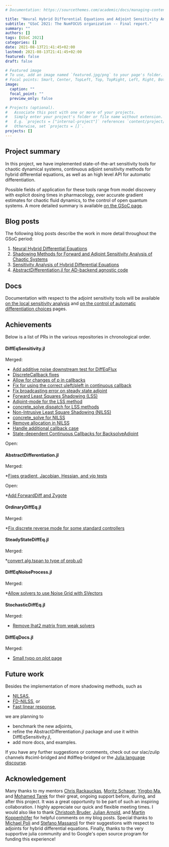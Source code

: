 ```yaml
---
# Documentation: https://sourcethemes.com/academic/docs/managing-content/

title: "Neural Hybrid Differential Equations and Adjoint Sensitivity Analysis"
subtitle: "GSoC 2021: The NumFOCUS organization -- Final report."
summary: ""
authors: []
tags: [GSoC 2021]
categories: []
date: 2021-08-13T21:41:45+02:00
lastmod: 2021-08-13T21:41:45+02:00
featured: false
draft: false

# Featured image
# To use, add an image named `featured.jpg/png` to your page's folder.
# Focal points: Smart, Center, TopLeft, Top, TopRight, Left, Right, BottomLeft, Bottom, BottomRight.
image:
  caption: ""
  focal_point: ""
  preview_only: false

# Projects (optional).
#   Associate this post with one or more of your projects.
#   Simply enter your project's folder or file name without extension.
#   E.g. `projects = ["internal-project"]` references `content/project/deep-learning/index.md`.
#   Otherwise, set `projects = []`.
projects: []
---
```


## Project summary

In this project, we have implemented state-of-the-art sensitivity tools for chaotic dynamical systems, continuous adjoint sensitivity methods for hybrid differential equations, as well as an high level API for automatic differentiation.

Possible fields of application for these tools range from model discovery with explicit dosing times in pharmacology, over accurate gradient estimates for chaotic fluid dynamics, to the control of open quantum systems. A more detailed summary is available [on the GSoC page](https://summerofcode.withgoogle.com/projects/#5357798591823872).


## Blog posts

The following blog posts describe the work in more detail throughout the GSoC period:

1) [Neural Hybrid Differential Equations](https://frankschae.github.io/post/hybridde/)
2) [Shadowing Methods for Forward and Adjoint Sensitivity Analysis of Chaotic Systems](https://frankschae.github.io/post/shadowing/)
3) [Sensitivity Analysis of Hybrid Differential Equations](https://frankschae.github.io/post/bouncing_ball/)
4) [AbstractDifferentiation.jl for AD-backend agnostic code](https://frankschae.github.io/post/abstract_differentiation/)

## Docs

Documentation with respect to the adjoint sensitivity tools will be available [on the local sensitivity analysis](https://diffeq.sciml.ai/latest/analysis/sensitivity/) and [on the control of automatic differentiation choices](http://scimlbase.sciml.ai/dev/fundamentals/Differentiation/) pages.

## Achievements

Below is a list of PRs in the various repositories in chronological order.

#### DiffEqSensitivity.jl

Merged:

* [Add additive noise downstream test for DiffEqFlux](https://github.com/SciML/DiffEqSensitivity.jl/pull/415)
* [DiscreteCallback fixes](https://github.com/SciML/DiffEqSensitivity.jl/pull/416)
* [Allow for changes of p in callbacks](https://github.com/SciML/DiffEqSensitivity.jl/pull/417)
* [Fix for using the correct uleft/pleft in continuous callback](https://github.com/SciML/DiffEqSensitivity.jl/pull/418)
* [Fix broadcasting error on steady state adjoint](https://github.com/SciML/DiffEqSensitivity.jl/pull/419)
* [Forward Least Squares Shadowing (LSS)](https://github.com/SciML/DiffEqSensitivity.jl/pull/420)
* [Adjoint-mode for the LSS method](https://github.com/SciML/DiffEqSensitivity.jl/pull/422)
* [concrete_solve dispatch for LSS methods](https://github.com/SciML/DiffEqSensitivity.jl/pull/423)
* [Non-Intrusive Least Square Shadowing (NILSS)](https://github.com/SciML/DiffEqSensitivity.jl/pull/437)
* [concrete_solve for NILSS](https://github.com/SciML/DiffEqSensitivity.jl/pull/442)
* [Remove allocation in NILSS](https://github.com/SciML/DiffEqSensitivity.jl/pull/443)
* [Handle additional callback case](https://github.com/SciML/DiffEqSensitivity.jl/pull/444)
* [State-dependent Continuous Callbacks for BacksolveAdjoint](https://github.com/SciML/DiffEqSensitivity.jl/pull/445)

Open:

#### AbstractDifferentiation.jl

Merged:

*[Fixes gradient, Jacobian, Hessian, and vjp tests](https://github.com/JuliaDiff/AbstractDifferentiation.jl/pull/2)

Open:

*[Add ForwardDiff and Zygote](https://github.com/JuliaDiff/AbstractDifferentiation.jl/pull/3)

#### OrdinaryDiffEq.jl

Merged:

*[Fix discrete reverse mode for some standard controllers](https://github.com/SciML/OrdinaryDiffEq.jl/pull/1424)

#### SteadyStateDiffEq.jl

Merged:

*[convert alg.tspan to type of prob.u0](https://github.com/SciML/SteadyStateDiffEq.jl/pull/31)

#### DiffEqNoiseProcess.jl

Merged:

*[Allow solvers to use Noise Grid with SVectors](https://github.com/SciML/DiffEqNoiseProcess.jl/pull/94)

#### StochasticDiffEq.jl

Merged:

* [Remove Ihat2 matrix from weak solvers](https://github.com/SciML/StochasticDiffEq.jl/pull/428)


#### DiffEqDocs.jl

Merged:

* [Small typo on plot page](https://github.com/SciML/DiffEqDocs.jl/pull/490)


## Future work

Besides the implementation of more shadowing methods, such as

* [NILSAS](https://arxiv.org/abs/1801.08674),
* [FD-NILSS](https://arxiv.org/abs/1711.06633), or
* [Fast linear response](https://arxiv.org/abs/2009.00595),

we are planning to

* benchmark the new adjoints,
* refine the AbstractDifferentiation.jl package and use it within DiffEqSensitivity.jl,
* add more docs, and examples.

If you have any further suggestions or comments, check out our slac/zulip channels #sciml-bridged and #diffeq-bridged or the [Julia language discourse](https://discourse.julialang.org/).

## Acknowledgement

Many thanks to my mentors [Chris Rackauckas](https://github.com/ChrisRackauckas), [Moritz Schauer](https://github.com/mschauer), [Yingbo Ma](https://github.com/YingboMa), and [Mohamed Tarek](https://github.com/mohamed82008) for their great, ongoing support before, during, and after this project. It was a great opportunity to be part of such an inspiring collaboration. I highly appreciate our quick and flexible meeting times.
I would also like to thank [Christoph Bruder](https://www.quantumtheory-bruder.physik.unibas.ch/people.html), [Julian Arnold](https://github.com/arnoldjulian), and [Martin Koppenhöfer](https://github.com/mako-git) for helpful comments on my blog posts. Special thanks to [Michael Poli](https://github.com/Zymrael) and [Stefano Massaroli](https://github.com/massastrello) for their suggestions with respect to adjoints for hybrid differential equations. Finally, thanks to the very supportive julia community and to Google's open source program for funding this experience!
